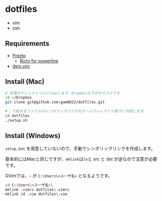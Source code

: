 # dotfiles

- vim
- zsh

## Requirements

- [Prezto](https://github.com/sorin-ionescu/prezto)
  - [Ricty for powerline](https://qiita.com/hoto17296/items/ccbd6b413e67a653f2df)
- [dein.vim](https://github.com/Shougo/dein.vim)

## Install (Mac)

```bash
# 任意のディレクトリにcloneします。Dropbox以下がオススメです
cd ~/Dropbox
git clone git@github.com:gam0022/dotfiles.git

# .で始まるファイルのシンボリックリンクをホームディレクトリ直下に作成します。
cd dotfiles
./setup.sh
```

## Install (Windows)

`setup.bat` を用意していないので、手動でシンボリックリンクを作成します。

基本的にはMacと同じですが、`mklink`は`ln`と src と dst が逆なので注意が必要です。


GVimでは、`~` が `C:\Users\<ユーザ名>` となるようです。


```bash
cd C:\Users\<ユーザ名>\
mklink .vimrc dotfiles\.vimrc
mklink /d .vim dotfiles\.vim
```

